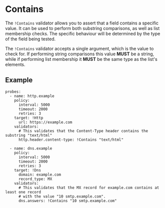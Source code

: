 # Contains
The `!Contains` validator allows you to assert that a field contains a specific value. It can be used to perform both
substring comparisons, as well as list membership checks. The specific behaviour will be determined by the type of the
field being tested.

The `!Contains` validator accepts a single argument, which is the value to check for. If performing string comparisons
this value **MUST** be a string, while if performing list membership it **MUST** be the same type as the list's elements.

## Example

```yaml{10-11,22-24}
probes:
  - name: http.example
    policy:
      interval: 5000
      timeout: 2000
      retries: 3
    target: !Http
      url: https://example.com
    validators:
      # This validates that the Content-Type header contains the substring "text/html"
      http.header.content-type: !Contains "text/html"

  - name: dns.example
    policy:
      interval: 5000
      timeout: 2000
      retries: 3
    target: !Dns
      domain: example.com
      record_type: MX
    validators:
      # This validates that the MX record for example.com contains at least one record
      # with the value "10 smtp.example.com".
      dns.answers: !Contains "10 smtp.example.com"
```
